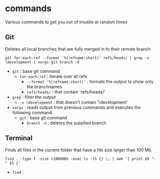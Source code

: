 # commands
Various commands to get you out of trouble at random times

## Git

Deletes all local branches that are fully merged in to their remote branch

    git for-each-ref --format '%(refname:short)' refs/heads/ | grep -v \development | xargs git branch -d

- `git` : base git command
    - `for-each-ref` : Iterate over all refs
        - `--format '%(refname:short)'` : formats the output to show only the branchnames
        - `refs/heads/` : that contain 'refs/heads/'
- `grep` : filter the output
    - `-v \development` : that doesn't contain '\development'
- `xargs` : reads output from previous commands and executes the following command
    - `git` : base git command
        - `branch -d` : deletes the supplied branch

## Terminal

Finds all files in the current folder that have a file size larger than 100 Mb

    find . -type f -size +100000k -exec ls -lh {} \; | awk '{ print $9 ": " $5 }'

- `find` : 